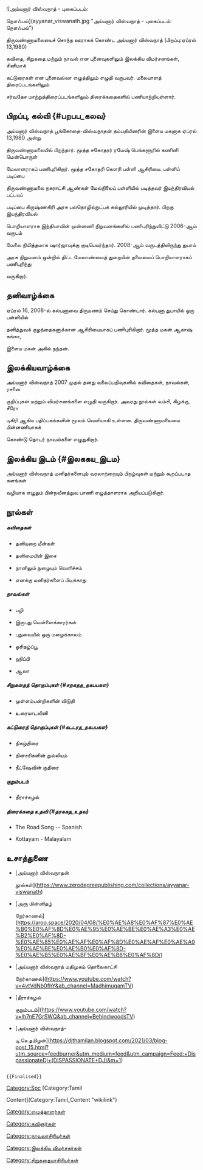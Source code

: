 ![அய்யனார் விஸ்வநாத் - புகைப்படம்:
நௌஃபல்](ayyanar_viswanath.jpg "அய்யனார் விஸ்வநாத் - புகைப்படம்: நௌஃபல்")
திருவண்ணாமலையைச் சொந்த ஊராகக் கொண்ட அய்யனார் விஸ்வநாத் (பிறப்பு:ஏப்ரல் 13,1980)
கவிதை, சிறுகதை மற்றும் நாவல் என புனைவுகளிலும் இலக்கிய விமர்சனங்கள், சினிமாக்
கட்டுரைகள் என புனைவல்லா எழுத்திலும் எழுதி வருபவர். மலையாளத் திரைப்படங்களிலும்
சர்வதேச மாற்றுத்திரைப்படங்களிலும் திரைக்கதைகளில் பணியாற்றியுள்ளார்.

## பிறப்பு, கல்வி {#பறபப_கலவ}

அய்யனார் விஸ்வநாத் பூங்கோதை-விஸ்வநாதன் தம்பதியினரின் இளைய மகனாக ஏப்ரல் 13,1980 அன்று
திருவண்ணாமலையில் பிறந்தார். மூத்த சகோதரர் ரமேஷ் பெங்களூரில் கணினி மென்பொருள்
மேலாளராகப் பணிபுரிகிறார். மூத்த சகோதரி கெளரி பள்ளி ஆசிரியை. பள்ளிப் படிப்பை
திருவண்ணாமலை நகராட்சி ஆண்கள் மேல்நிலைப் பள்ளியில் படித்தவர் இயந்திரவியல் பட்டயப்
படிப்பை கிருஷ்ணகிரி அரசு பல்தொழில்நுட்பக் கல்லூரியில் முடித்தார். பிறகு இயந்திரவியல்
பொறியாளராக இந்தியாவின் முன்னணி நிறுவனங்களில் பணிபுரிந்துவிட்டு 2006-ஆம் வருடம்
வேலை நிமித்தமாக ஷார்ஜாவுக்கு குடிபெயர்ந்தார். 2008-ஆம் வருடத்திலிருந்து துபாய்
அரசு நிறுவனம் ஒன்றில் திட்ட மேலாண்மைத் துறையின் தலைமைப் பொறியாளராகப் பணிபுரிந்து
வருகிறார்.

## தனிவாழ்க்கை

ஏப்ரல் 16, 2008-ல் கல்பனாவை திருமணம் செய்து கொண்டார். கல்பனா துபாயில் ஒரு பள்ளியில்
தனித்துவக் குழந்தைகளுக்கான ஆசிரியையாகப் பணிபுரிகிறார். மூத்த மகன் ஆகாஷ் கங்கா,
இளைய மகன் அகில் நந்தன்.

## இலக்கியவாழ்க்கை

அய்யனார் விஸ்வநாத் 2007 முதல் தனது வலைப்பதிவுகளில் கவிதைகள், நாவல்கள், ரசனை
குறிப்புகள் மற்றும் விமர்சனங்களை எழுதி வருகிறார். அவரது நூல்கள் வம்சி, கிழக்கு, சீரோ
டிகிரி ஆகிய பதிப்பகங்களின் மூலம் வெளியாகி உள்ளன. திருவண்ணாமலையை பின்னணியாகக்
கொண்டு தொடர் நாவல்களை எழுதுகிறார்.

## இலக்கிய இடம் {#இலககய_இடம}

அய்யனார் விஸ்வநாத் மனிதர்களையும் வரலாற்றையும் பிறழ்வுகள் மற்றும் கூறப்படாத களங்கள்
வழியாக எழுதும் பின்நவீனத்துவ பாணி எழுத்தாளராக அறியப்படுகிறார்.

## நூல்கள்

##### கவிதைகள்

-   தனியறை மீன்கள்
-   தனிமையின் இசை
-   நானிலும் நுழையும் வெளிச்சம்
-   எனக்கு மனிதர்களைப் பிடிக்காது

##### நாவல்கள்

-   பழி
-   இருபது வெள்ளைக்காரர்கள்
-   புதுவையில் ஒரு மழைக்காலம்
-   ஓரிதழ்ப்பூ
-   ஹிப்பி
-   ஆலா

##### சிறுகதைத் தொகுப்புகள் {#சறகதத_தகபபகள}

-   முள்ளம்பன்றிகளின் விடுதி
-   உரையாடலினி

##### கட்டுரைத் தொகுப்புகள் {#கடடரத_தகபபகள}

-   நிகழ்திரை
-   தினசரிகளின் துல்லியம்
-   நீட்ஷேவின் குதிரை

##### குறும்படம்

-   தீராச்சுழல்

##### திரைக்கதை உதவி {#தரககத_உதவ}

-   The Road Song -- Spanish
-   Kottayam - Malayalam

## உசாத்துணை

-   [அய்யனார் விஸ்வநாதன்
    நூல்கள்](https://www.zerodegreepublishing.com/collections/ayyanar-viswanath)
-   [அரூ மின்னிதழ்
    நேர்காணல்](https://aroo.space/2020/04/08/%E0%AE%A8%E0%AF%87%E0%AE%B0%E0%AF%8D%E0%AE%95%E0%AE%BE%E0%AE%A3%E0%AE%B2%E0%AF%8D-%E0%AE%85%E0%AE%AF%E0%AF%8D%E0%AE%AF%E0%AE%A9%E0%AE%BE%E0%AE%B0%E0%AF%8D-%E0%AE%B5%E0%AE%BF%E0%AE%B8%E0%AF%8D/)
-   [அய்யனார் விஸ்வநாத் மதிமுகம் தொலைகாட்சி
    நேர்காணல்](https://www.youtube.com/watch?v=4vtVdNb0fhY&ab_channel=MadhimugamTV)
-   [தீராச்சுழல்
    குறும்படம்](https://www.youtube.com/watch?v=lh7nE7GrSWQ&ab_channel=BehindwoodsTV)
-   [அய்யனார் விஸ்வநாத்-
    டி.செ.தமிழன்](https://djthamilan.blogspot.com/2021/03/blog-post_15.html?utm_source=feedburner&utm_medium=feed&utm_campaign=Feed:+DispassionateDj+(DISPASSIONATE+DJ)&m=1)

```{=mediawiki}
{{Finalised}}
```
[Category:Spc](Category:Spc "wikilink") [Category:Tamil
Content](Category:Tamil_Content "wikilink")
[Category:எழுத்தாளர்கள்](Category:எழுத்தாளர்கள் "wikilink")
[Category:கவிஞர்கள்](Category:கவிஞர்கள் "wikilink")
[Category:நாவலாசிரியர்கள்](Category:நாவலாசிரியர்கள் "wikilink")
[Category:இலக்கிய விமர்சகர்கள்](Category:இலக்கிய_விமர்சகர்கள் "wikilink")
[Category:சிறுகதையாசிரியர்கள்](Category:சிறுகதையாசிரியர்கள் "wikilink")
